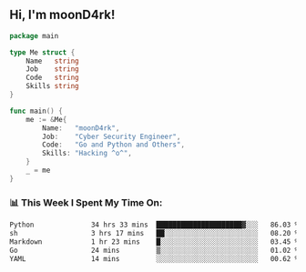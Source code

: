 <h2> Hi, I'm moonD4rk!</h2>

```go
package main

type Me struct {
	Name   string
	Job    string
	Code   string
	Skills string
}

func main() {
	me := &Me{
		Name:   "moonD4rk",
		Job:    "Cyber Security Engineer",
		Code:   "Go and Python and Others",
		Skills: "Hacking ^o^",
	}
	_ = me
}
```

<h3>📊 This Week I Spent My Time On:</h3>
<!-- <img align='right' src="https://github-readme-stats.vercel.app/api?username=moond4rk&show_icons=true&theme=radical", width="300" height="150"> -->

<!--START_SECTION:waka-->

```txt
Python              34 hrs 33 mins  █████████████████████▓░░░   86.03 %
sh                  3 hrs 17 mins   ██░░░░░░░░░░░░░░░░░░░░░░░   08.20 %
Markdown            1 hr 23 mins    █░░░░░░░░░░░░░░░░░░░░░░░░   03.45 %
Go                  24 mins         ▒░░░░░░░░░░░░░░░░░░░░░░░░   01.02 %
YAML                14 mins         ░░░░░░░░░░░░░░░░░░░░░░░░░   00.62 %
```

<!--END_SECTION:waka-->

